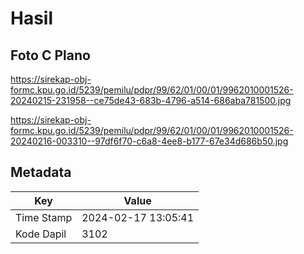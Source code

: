 # Hasil

## Foto C Plano

https://sirekap-obj-formc.kpu.go.id/5239/pemilu/pdpr/99/62/01/00/01/9962010001526-20240215-231958--ce75de43-683b-4796-a514-686aba781500.jpg

https://sirekap-obj-formc.kpu.go.id/5239/pemilu/pdpr/99/62/01/00/01/9962010001526-20240216-003310--97df6f70-c6a8-4ee8-b177-67e34d686b50.jpg


## Metadata

| Key        | Value               |
| ---------- | ------------------- |
| Time Stamp | 2024-02-17 13:05:41 |
| Kode Dapil | 3102                |



